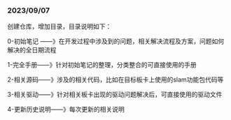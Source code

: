 ### 2023/09/07

创建仓库，增加目录，目录说明如下：

0-初始笔记 ——》在开发过程中涉及到的问题，相关解决流程及方案，问题如何解决的全日期流程

1-完全手册——》针对初始笔记的整理，分类整合的可直接使用的手册

2-相关源码——》涉及的相关代码，比如在目标板卡上使用的slam功能包代码等

3-相关驱动——》针对相关板卡出现的驱动问题解决后，可直接使用的驱动文件

4-更新历史说明——》每次更新的相关说明